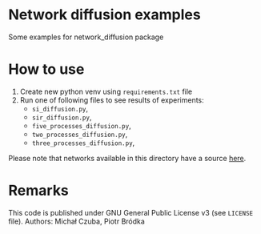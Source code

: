 # Network diffusion examples

Some examples for network_diffusion package

# How to use

1. Create new python venv using `requirements.txt` file
2. Run one of following files to see results of experiments:
   - `si_diffusion.py`,
   - `sir_diffusion.py`,
   - `five_processes_diffusion.py`,
   - `two_processes_diffusion.py`,
   - `three_processes_diffusion.py`,

Please note that networks available in this directory have a source [here](//multilayer.it.uu.se/datasets.html).

# Remarks
This code is published under GNU General Public License v3 (see `LICENSE` file).
Authors: Michał Czuba, Piotr Bródka
